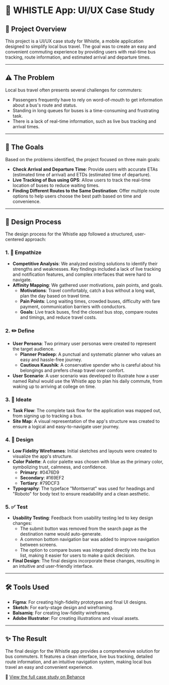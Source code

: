 # 🚌 WHISTLE App: UI/UX Case Study

## 📝 Project Overview  
This project is a UI/UX case study for Whistle, a mobile application designed to simplify local bus travel. The goal was to create an easy and convenient commuting experience by providing users with real-time bus tracking, route information, and estimated arrival and departure times.

---

## ⚠️ The Problem  
Local bus travel often presents several challenges for commuters:

- Passengers frequently have to rely on word-of-mouth to get information about a bus's route and status.  
- Standing in long queues for buses is a time-consuming and frustrating task.  
- There is a lack of real-time information, such as live bus tracking and arrival times.  

---

## 🎯 The Goals  
Based on the problems identified, the project focused on three main goals:

- **Check Arrival and Departure Time**: Provide users with accurate ETAs (estimated time of arrival) and ETDs (estimated time of departure).  
- **Live Tracking of Bus using GPS**: Allow users to track the real-time location of buses to reduce waiting times.  
- **Finding Different Routes to the Same Destination**: Offer multiple route options to help users choose the best path based on time and convenience.  

---

## 🎨 Design Process  
The design process for the Whistle app followed a structured, user-centered approach:

### 1. 🤝 Empathize  
- **Competitive Analysis**: We analyzed existing solutions to identify their strengths and weaknesses. Key findings included a lack of live tracking and notification features, and complex interfaces that were hard to navigate.  
- **Affinity Mapping**: We gathered user motivations, pain points, and goals.  
  - **Motivations**: Travel comfortably, catch a bus without a long wait, plan the day based on travel time.  
  - **Pain Points**: Long waiting times, crowded buses, difficulty with fare payment, communication barriers with conductors.  
  - **Goals**: Live track buses, find the closest bus stop, compare routes and timings, and reduce travel costs.  

### 2. ✏️ Define  
- **User Persona**: Two primary user personas were created to represent the target audience.  
  - **Planner Pradeep**: A punctual and systematic planner who values an easy and hassle-free journey.  
  - **Cautious Kaushik**: A conservative spender who is careful about his belongings and prefers cheap travel over comfort.  
- **User Scenario**: A user scenario was developed to illustrate how a user named Rahul would use the Whistle app to plan his daily commute, from waking up to arriving at college on time.  

### 3. 🤔 Ideate  
- **Task Flow**: The complete task flow for the application was mapped out, from signing up to tracking a bus.  
- **Site Map**: A visual representation of the app's structure was created to ensure a logical and easy-to-navigate user journey.  

### 4. 📐 Design  
- **Low Fidelity Wireframes**: Initial sketches and layouts were created to visualize the app's structure.  
- **Color Palette**: A color palette was chosen with blue as the primary color, symbolizing trust, calmness, and confidence.  
  - **Primary**: #0476D9  
  - **Secondary**: #169EF2  
  - **Tertiary**: #79DCF3  
- **Typography**: The typeface "Montserrat" was used for headings and "Roboto" for body text to ensure readability and a clean aesthetic.  

### 5. ✅ Test  
- **Usability Testing**: Feedback from usability testing led to key design changes:  
  - The submit button was removed from the search page as the destination name would auto-generate.  
  - A common bottom navigation bar was added to improve navigation between screens.  
  - The option to compare buses was integrated directly into the bus list, making it easier for users to make a quick decision.  
- **Final Design**: The final designs incorporate these changes, resulting in an intuitive and user-friendly interface.  

---

## 🛠️ Tools Used  
- **Figma**: For creating high-fidelity prototypes and final UI designs.  
- **Sketch**: For early-stage design and wireframing.  
- **Balsamiq**: For creating low-fidelity wireframes.  
- **Adobe Illustrator**: For creating illustrations and visual assets.  

---

## ✨ The Result  
The final design for the Whistle app provides a comprehensive solution for bus commuters. It features a clean interface, live bus tracking, detailed route information, and an intuitive navigation system, making local bus travel an easy and convenient experience.

🔗 [View the full case study on Behance](https://www.behance.net/gallery/127434967/WHISTLE)
